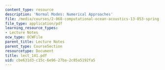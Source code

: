 ```yaml
---
content_type: resource
description: 'Normal Modes: Numerical Approaches'
file: /media/courses/2-068-computational-ocean-acoustics-13-853-spring-2003/cbe631d3c15c6e9627ba2c85a5192fa5_lect_141.pdf
file_type: application/pdf
learning_resource_types:
- Lecture Notes
ocw_type: OCWFile
parent_title: Lecture Notes
parent_type: CourseSection
resourcetype: Document
title: lect_141.pdf
uid: cbe631d3-c15c-6e96-27ba-2c85a5192fa5
---
```

